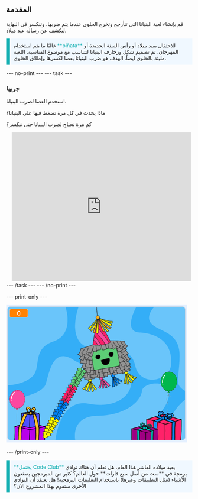 ## المقدمة

قم بإنشاء لعبة البنياتا التي تتأرجح وتخرج الحلوى عندما يتم ضربها، وتنكسر في النهاية لتكشف عن رسالة عيد ميلاد.

<p style="border-left: solid; border-width:10px; border-color: #0faeb0; background-color: aliceblue; padding: 10px;">
غالبًا ما يتم استخدام <span style="color: #0faeb0">**piñata**</span> للاحتفال بعيد ميلاد أو رأس السنة الجديدة أو المهرجان. تم تصميم شكل وزخارف البنياتا لتتناسب مع موضوع المناسبة. اللعبة مليئة بالحلوى ايضاً. الهدف هو ضرب البنياتا بعصا لكسرها وإطلاق الحلوى.    
</p>

--- no-print ---
--- task ---
### جربها
<div style="display: flex; flex-wrap: wrap">
<div style="flex-basis: 175px; flex-grow: 1">  
استخدم العصا لضرب البنياتا. 

ماذا يحدث في كل مرة تضغط فيها على البنياتا؟ 

كم مرة تحتاج لضرب البنياتا حتى تنكسر؟  
</div>
<div class="scratch-preview" style="margin-left: 15px;">
  <iframe allowtransparency="true" width="485" height="402" src="https://scratch.mit.edu/projects/embed/689946836/?autostart=false" frameborder="0"></iframe>
</div>
</div>
--- /task ---
--- /no-print ---

--- print-only ---

![مشروع كامل.](images/showcase_static.png)

--- /print-only ---

<p style="border-left: solid; border-width:10px; border-color: #0faeb0; background-color: aliceblue; padding: 10px;">
<span style="color: #0faeb0">**يحتفل Code Club**</span> بعيد ميلاده العاشر هذا العام. هل تعلم أن هناك نوادي برمجة في **ست من أصل سبع قارات** حول العالم؟ كثير من المبرمجين يصنعون الأشياء (مثل التطبيقات وغيرها) باستخدام التعليمات البرمجية! هل تعتقد أن النوادي الأخرى ستقوم بهذا المشروع الآن؟   
</p>
